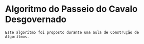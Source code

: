 # Algoritmo do Passeio do Cavalo Desgovernado

    Este algorítmo foi proposto durante uma aula de Construção de Algorítmos.
    